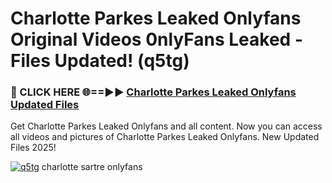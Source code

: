 # Charlotte Parkes Leaked Onlyfans Original Videos 0nlyFans Leaked - Files Updated! (q5tg)

<h3>🔴 CLICK HERE 🌐==►► <a href="https://tinyurl.com/brd5kh86" rel="nofollow">Charlotte Parkes Leaked Onlyfans Updated Files</a></h3>

Get Charlotte Parkes Leaked Onlyfans and all content. Now you can access all videos and pictures of Charlotte Parkes Leaked Onlyfans. New Updated Files 2025!

[![q5tg](https://i.imgur.com/K7sEzmb.gif)](https://tinyurl.com/brd5kh86)
charlotte sartre onlyfans